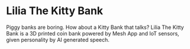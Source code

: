 # Lilia The Kitty Bank

Piggy banks are boring. How about a Kitty Bank that talks? Lilia The Kitty Bank is a 3D printed coin bank powered by Mesh App and IoT sensors, given personality by AI generated speech.
